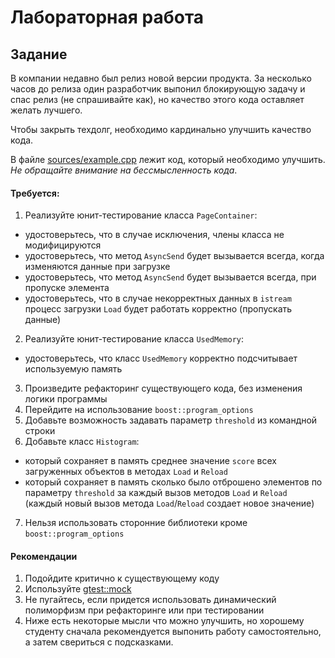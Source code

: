 # Лабораторная работа

## Задание
В компании недавно был релиз новой версии продукта. За несколько часов до релиза один разработчик
выпонил блокирующую задачу и спас релиз (не спрашивайте как), но качество этого кода оставляет желать лучшего.

Чтобы закрыть техдолг, необходимо кардинально улучшить качество кода.

В файле [sources/example.cpp](sources/Utils.cpp) лежит код, который необходимо улучшить.
*Не обращайте внимание на бессмысленность кода*.

#### Требуется:
1. Реализуйте юнит-тестирование класса `PageContainer`:
  * удостоверьтесь, что в случае исключения, члены класса не модифицируются
  * удостоверьтесь, что метод `AsyncSend` будет вызывается всегда, когда изменяются данные при загрузке
  * удостоверьтесь, что метод `AsyncSend` будет вызывается всегда, при пропуске элемента
  * удостоверьтесь, что в случае некорректных данных в `istream` процесс загрузки `Load` будет работать корректно (пропускать данные)
2. Реализуйте юнит-тестирование класса `UsedMemory`:
  * удостоверьтесь, что класс `UsedMemory` корректно подсчитывает используемую память
3. Произведите рефакторинг существующего кода, без изменения логики программы
4. Перейдите на использование `boost::program_options`
5. Добавьте возможность задавать параметр `threshold` из командной строки
6. Добавьте класс `Histogram`:
  * который сохраняет в память среднее значение `score` всех загруженных объектов в методах `Load` и `Reload`
  * который сохраняет в память сколько было отброшено элементов по параметру `threshold` за каждый вызов методов `Load` и `Reload` (каждый новый вызов метода `Load`/`Reload` создает новое значение)
7. Нельзя использовать сторонние библиотеки кроме `boost::program_options`


#### Рекомендации
1. Подойдите критично к существующему коду
1. Используйте [gtest::mock](http://google.github.io/googletest/gmock_cook_book.html)
1. Не пугайтесь, если придется использовать динамический полиморфизм при рефакторинге или при тестировании
1. Ниже есть некоторые мысли что можно улучшить, но хорошему студенту сначала рекомендуется выпонить работу самостоятельно, а затем свериться с подсказками.


<br/>
<br/>
<br/>
<br/>
<br/>
<br/>
<br/>
<br/>
<br/>
<br/>
<br/>
<br/>
<br/>
<br/>
<br/>
<br/>
<br/>
<br/>
<br/>
<br/>
<br/>
<br/>
<br/>
<br/>
<br/>
<br/>
<br/>
<br/>
<br/>
<br/>
<br/>
<br/>
<br/>
<br/>
<br/>
<br/>
<br/>
<br/>
<br/>
<br/>
<br/>
<br/>
<br/>
<br/>
<br/>
<br/>
<br/>
<br/>
<br/>
<br/>
<br/>
<br/>
<br/>
<br/>
<br/>
<br/>
<br/>
<br/>
<br/>
<br/>
<br/>
<br/>
<br/>
<br/>
<br/>
<br/>
<br/>
<br/>
<br/>
<br/>
<br/>
<br/>
<br/>
<br/>
<br/>
<br/>
<br/>
<br/>
<br/>
<br/>
<br/>
<br/>
<br/>
<br/>
<br/>
<br/>
<br/>
<br/>
<br/>
<br/>
<br/>
<br/>
<br/>
<br/>
<br/>
<br/>
<br/>
<br/>
<br/>
<br/>
<br/>
<br/>
<br/>
<br/>
<br/>
<br/>
<br/>
<br/>
<br/>
<br/>
<br/>
<br/>
<br/>
<br/>
<br/>
<br/>
<br/>
<br/>
<br/>
<br/>
<br/>
<br/>
<br/>
<br/>
<br/>
<br/>
<br/>
<br/>
<br/>
<br/>
<br/>
<br/>
<br/>
<br/>
<br/>
<br/>
<br/>
<br/>
<br/>
<br/>
<br/>
<br/>
<br/>
<br/>
<br/>
<br/>
<br/>
<br/>
<br/>
<br/>
<br/>
<br/>
<br/>
<br/>
<br/>
<br/>
<br/>
<br/>
<br/>
<br/>
<br/>
<br/>
<br/>
<br/>
<br/>
<br/>
<br/>
<br/>
<br/>
<br/>
<br/>
<br/>
<br/>
<br/>
<br/>
<br/>
<br/>
<br/>
<br/>
<br/>
<br/>
<br/>
<br/>
<br/>
<br/>
<br/>
<br/>
<br/>
<br/>
<br/>
<br/>
<br/>
<br/>
<br/>
<br/>
<br/>
<br/>
<br/>
<br/>
<br/>
<br/>
<br/>
<br/>
<br/>
<br/>
<br/>
<br/>
<br/>
<br/>
<br/>
<br/>
<br/>
<br/>
<br/>
<br/>
<br/>
<br/>
<br/>
<br/>
<br/>
<br/>
<br/>
<br/>
<br/>
<br/>
<br/>
<br/>
<br/>
<br/>
<br/>
<br/>
<br/>
<br/>
<br/>
<br/>
<br/>
<br/>
<br/>
<br/>
<br/>
<br/>
<br/>
<br/>
<br/>
<br/>
<br/>
<br/>

#### Что можно улучшить
Список может быть не полным! Скорее всего вам придет в голову лучшие решения, чем ниже приведенные.

* Класс `Log` сделайте через синглтон
* Используйте шаблон "Наблюдатель":
  * `PageContainer` - уведовляет о событиях: `OnDataLoaded`, `OnRawDataLoaded`, `OnSkipped`
  * Классы `UsedMemory`, `StatSender` - наблюдателями
* метод `AsyncSend` стоит сделать виртуальным, чтобы проверить что он вызывается в нужных местах
* Класс `Histogram` так же следует реализовать как наблюдателя класса `PageContainer`
* проверьте в юнит-тестировании случаи когда `istream` закрыт на чтение, когда пустые данные, когда не поддерживаемые данные